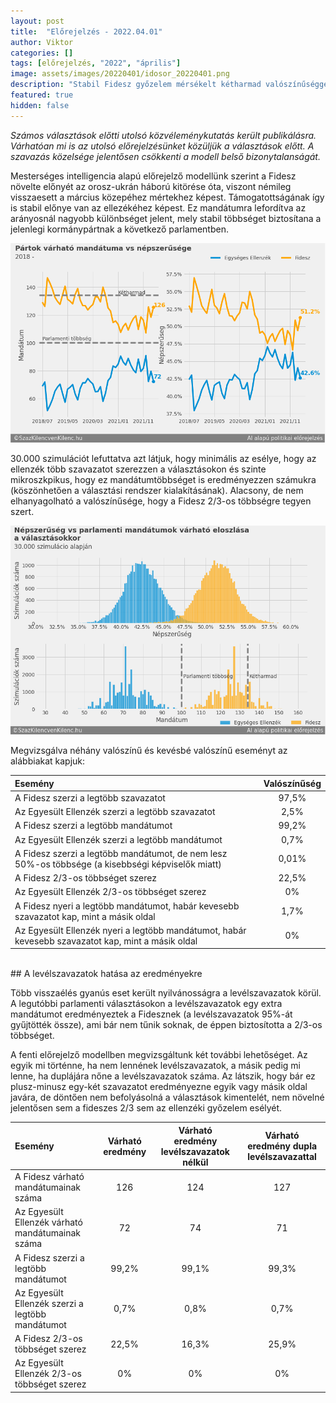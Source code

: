```yaml
---
layout: post
title:  "Előrejelzés - 2022.04.01"
author: Viktor
categories: []
tags: [előrejelzés, "2022", "április"]
image: assets/images/20220401/idosor_20220401.png
description: "Stabil Fidesz győzelem mérsékelt kétharmad valószínűséggel"
featured: true
hidden: false
---
```


*Számos választások előtti utolsó közvéleménykutatás került publikálásra. Várhatóan mi is az utolsó előrejelzésünket közüljük a választások előtt. A szavazás közelsége jelentősen csökkenti a modell belső bizonytalanságát.*

Mesterséges intelligencia alapú előrejelző modellünk szerint a Fidesz növelte előnyét az orosz-ukrán háború kitörése óta, viszont némileg visszaesett a március közepéhez mértekhez képest. Támogatottságának így is stabil előnye van az ellezékéhez képest. Ez mandátumra lefordítva az arányosnál nagyobb különbséget jelent, mely stabil többséget biztosítana a jelenlegi kormánypártnak a következő parlamentben.

  ![Eredmények](/assets/images/20220401/idosor_20220401.png)


30.000 szimulációt lefuttatva azt látjuk, hogy minimális az esélye, hogy az ellenzék több szavazatot szerezzen a választásokon és szinte mikroszkpikus, hogy ez mandátumtöbbséget is eredményezzen számukra (köszönhetően a választási rendszer kialakításának). Alacsony, de nem elhanyagolható a valószínűsége, hogy a Fidesz 2/3-os többségre tegyen szert.

  ![Eredmények](/assets/images/20220401/valasztas_eloszlas_20220401.png)


Megvizsgálva néhány valószínű és kevésbé valószínű eseményt az alábbiakat kapjuk:

| Esemény | Valószínűség |
| :---         |     :---:      |
| A Fidesz szerzi a legtöbb szavazatot   | 97,5%     |
| Az Egyesült Ellenzék szerzi a legtöbb szavazatot     | 2,5%       |
| A Fidesz szerzi a legtöbb mandátumot   | 99,2%     |
| Az Egyesült Ellenzék szerzi a legtöbb mandátumot     | 0,7%       |
| A Fidesz szerzi a legtöbb mandátumot, de nem lesz 50%-os többsége (a kisebbségi képviselők miatt)   | 0,01%     |
| A Fidesz 2/3-os többséget szerez    | 22,5%       |
| Az Egyesült Ellenzék 2/3-os többséget szerez   | 0%     |
| A Fidesz nyeri a legtöbb mandátumot, habár kevesebb szavazatot kap, mint a másik oldal    | 1,7%       |
| Az Egyesült Ellenzék nyeri a legtöbb mandátumot, habár kevesebb szavazatot kap, mint a másik oldal   | 0%     |

<br>
## A levélszavazatok hatása az eredményekre

Több visszaélés gyanús eset került nyilvánosságra a levélszavazatok körül. A legutóbbi parlamenti választásokon a levélszavazatok egy extra mandátumot eredményeztek a Fidesznek (a levélszavazatok 95%-át gyűjtötték össze), ami bár nem tűnik soknak, de éppen biztosította a 2/3-os többséget.

A fenti előrejelző modellben megvizsgáltunk két további lehetőséget. Az egyik mi történne, ha nem lennének levélszavazatok, a másik pedig mi lenne, ha duplájára nőne a levélszavazatok száma. Az látszik, hogy bár ez plusz-minusz egy-két szavazatot eredményezne egyik vagy másik oldal javára, de döntően nem befolyásolná a választások kimentelét, nem növelné jelentősen sem a fideszes 2/3 sem az ellenzéki győzelem esélyét.

| Esemény | Várható eredmény | Várható eredmény levélszavazatok nélkül | Várható eredmény dupla levélszavazattal |
| :---         |     :---:      |     :---:      |     :---:      |
| A Fidesz várható mandátumainak száma   | 126     | 124     | 127     |
| Az Egyesült Ellenzék várható mandátumainak száma   | 72     | 74     | 71    |
| A Fidesz szerzi a legtöbb mandátumot   | 99,2%     | 99,1%     | 99,3%     |
| Az Egyesült Ellenzék szerzi a legtöbb mandátumot     | 0,7%       | 0,8%       | 0,7%       |
| A Fidesz 2/3-os többséget szerez    | 22,5%       | 16,3%       | 25,9%       |
| Az Egyesült Ellenzék 2/3-os többséget szerez   | 0%     | 0%     | 0%     |


<br>